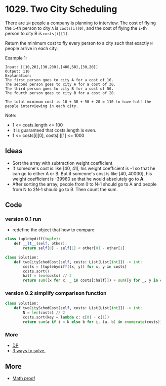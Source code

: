 # 1029. Two City Scheduling


There are `2N` people a company is planning to interview. The cost of flying the `i`-th person to city `A` is `costs[i][0]`, and the cost of flying the `i`-th person to city B is `costs[i][1]`.

Return the minimum cost to fly every person to a city such that exactly `N` people arrive in each city.

 

Example 1:

```
Input: [[10,20],[30,200],[400,50],[30,20]]
Output: 110
Explanation: 
The first person goes to city A for a cost of 10.
The second person goes to city A for a cost of 30.
The third person goes to city B for a cost of 50.
The fourth person goes to city B for a cost of 20.

The total minimum cost is 10 + 30 + 50 + 20 = 110 to have half the people interviewing in each city.
``` 

Note:

* 1 <= costs.length <= 100
* It is guaranteed that costs.length is even.
* 1 <= costs[i][0], costs[i][1] <= 1000


## Ideas

* Sort the array with subtraction weight coefficient. 
* If someone's cost is like [40, 41], his weight coefficient is -1 so that he can go to either A or B. But if someone's cost is like [40, 40000], his weight coefficient is -39960 so that he would absolutely go to **A**. 
* After sorting the array, people from 0 to N-1 should go to A and people from N to 2N-1 should go to B. Then count the sum.



## Code

### version 0.1 run

- redefine the object that how to compare

``` python 
class tuplebydiff(tuple):
    def __lt__(self, other):
        return self[0] - self[1] < other[0] - other[1]    
        
class Solution:
    def twoCitySchedCost(self, costs: List[List[int]]) -> int:
        costs = [tuplebydiff((x, y)) for x, y in costs]
        costs.sort()
        half = len(costs) // 2
        return sum([x for x, _ in costs[:half]]) + sum([y for _, y in costs[half:]])
```

### version 0.2 simplify comparison function

``` python
class Solution:
    def twoCitySchedCost(self, costs: List[List[int]]) -> int:
        N = len(costs) // 2
        costs.sort(key = lambda c: c[0] - c[1])
        return sum(a if i < N else b for i, (a, b) in enumerate(costs))
```

### More 

- [DP](https://leetcode.com/problems/two-city-scheduling/discuss/279154/DP-no-sorting-python)
- [3 ways to solve.](https://leetcode.com/problems/two-city-scheduling/discuss/278944/3-ways-to-solve.)

## More

- [Math proof](https://leetcode.com/problems/two-city-scheduling/discuss/278919/Easy-sort-with-easy-Math-proof-)
